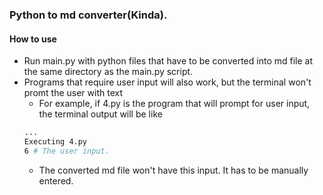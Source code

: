### Python to md converter(Kinda).

#### How to use

* Run main.py with python files that have to be converted into md file at the same directory as the main.py script.
* Programs that require user input will also work, but the terminal won't promt the user with text 
    * For example, if 4.py is the program that will prompt for user input, the terminal output will be like
    ``` bash
    ...
    Executing 4.py
    6 # The user input.
    ```
    * The converted md file won't have this input. It has to be manually entered.
